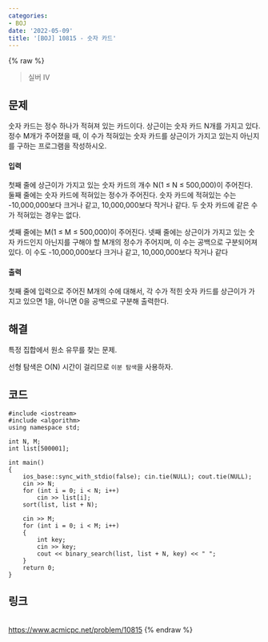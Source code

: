 ```yaml
---
categories:
- BOJ
date: '2022-05-09'
title: '[BOJ] 10815 - 숫자 카드'
---
```


{% raw %}
> 실버 IV<br>

## 문제
숫자 카드는 정수 하나가 적혀져 있는 카드이다. 상근이는 숫자 카드 N개를 가지고 있다. 정수 M개가 주어졌을 때, 이 수가 적혀있는 숫자 카드를 상근이가 가지고 있는지 아닌지를 구하는 프로그램을 작성하시오.

#### 입력
첫째 줄에 상근이가 가지고 있는 숫자 카드의 개수 N(1 ≤ N ≤ 500,000)이 주어진다. 둘째 줄에는 숫자 카드에 적혀있는 정수가 주어진다. 숫자 카드에 적혀있는 수는 -10,000,000보다 크거나 같고, 10,000,000보다 작거나 같다. 두 숫자 카드에 같은 수가 적혀있는 경우는 없다.

셋째 줄에는 M(1 ≤ M ≤ 500,000)이 주어진다. 넷째 줄에는 상근이가 가지고 있는 숫자 카드인지 아닌지를 구해야 할 M개의 정수가 주어지며, 이 수는 공백으로 구분되어져 있다. 이 수도 -10,000,000보다 크거나 같고, 10,000,000보다 작거나 같다

#### 출력
첫째 줄에 입력으로 주어진 M개의 수에 대해서, 각 수가 적힌 숫자 카드를 상근이가 가지고 있으면 1을, 아니면 0을 공백으로 구분해 출력한다.

## 해결
특정 집합에서 원소 유무를 찾는 문제.

선형 탐색은 O(N) 시간이 걸리므로 `이분 탐색`을 사용하자.

## 코드
```
#include <iostream>
#include <algorithm>
using namespace std;

int N, M;
int list[500001];

int main()
{
	ios_base::sync_with_stdio(false); cin.tie(NULL); cout.tie(NULL);
	cin >> N;
	for (int i = 0; i < N; i++)
		cin >> list[i];
	sort(list, list + N);

	cin >> M;
	for (int i = 0; i < M; i++)
	{
		int key;
		cin >> key;
		cout << binary_search(list, list + N, key) << " ";
	}
	return 0;
}
```

## 링크
<br>https://www.acmicpc.net/problem/10815
{% endraw %}